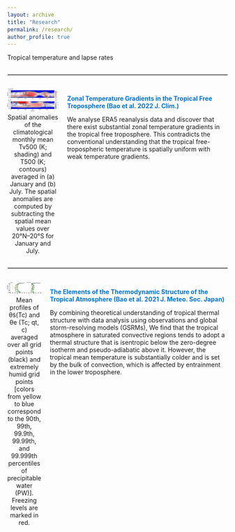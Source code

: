 ```yaml
---
layout: archive
title: "Research"
permalink: /research/
author_profile: true
---
```



Tropical temperature and lapse rates


<hr style="width: 100%; border: 1px solid #ccc; margin: 30px 0;">

<div style="display: flex; align-items: flex-start;">
  <!-- Image and Caption Container -->
  <div style="display: flex; flex-direction: column; align-items: center; width: 600px; margin-right: 20px;">
    <img src="/images/WTG.jpg" alt="Example Image" width="600px">
    <figcaption style="text-align: center; width: 100%; font-size: 14px; margin-top: 5px;">
      Spatial anomalies of the climatological monthly mean Tv500 (K; shading) and T500 (K; contours) averaged in (a) January and (b) July. The spatial anomalies are computed by subtracting the spatial mean values over 20°N–20°S for January and July.
    </figcaption>
  </div>
  <!-- Text Description with Bold Title and External Link -->
  <div style="max-width: 500px; margin-top: 0;">
    <p><strong><a href="https://journals.ametsoc.org/view/journals/clim/35/24/JCLI-D-22-0145.1.xml" target="_blank" style="text-decoration: none; color: #0073e6;">Zonal Temperature Gradients in the Tropical Free Troposphere (Bao et al. 2022 J. Clim.)</a></strong></p>
    <p>
      We analyse ERA5 reanalysis data and discover that there exist substantial zonal temperature gradients in the tropical free troposphere. This contradicts the conventional understanding that the tropical free-tropospheric temperature is spatially uniform with weak temperature gradients.
    </p>
  </div>
</div>

<hr style="width: 100%; border: 1px solid #ccc; margin: 30px 0;">

<div style="display: flex; align-items: flex-start;">
  <!-- Image and Caption Container -->
  <div style="display: flex; flex-direction: column; align-items: center; width: 600px; margin-right: 20px;">
    <img src="/images/Lapse_rate.png" alt="Example Image" width="600px">
    <figcaption style="text-align: center; width: 100%; font-size: 14px; margin-top: 5px;">
      Mean profiles of θ̃s(Tc) and θe (Tc; qt, c) averaged over all grid points (black) and extremely humid grid points [colors from yellow to blue correspond to the 90th, 99th, 99.9th, 99.99th, and 99.999th percentiles of precipitable water (PW)]. Freezing levels are marked in red.
    </figcaption>
  </div>
  <!-- Text Description with Bold Title and External Link -->
  <div style="max-width: 500px; margin-top: 0;">
    <p><strong><a href="https://www.jstage.jst.go.jp/article/jmsj/99/6/99_2021-072/_html/-char/en" target="_blank" style="text-decoration: none; color: #0073e6;">The Elements of the Thermodynamic Structure of the Tropical Atmosphere
(Bao et al. 2021 J. Meteo. Soc. Japan)</a></strong></p>
    <p>
      By combining theoretical understanding of tropical thermal structure with data analysis using observations and global storm-resolving models (GSRMs), We find that the tropical atmosphere in saturated convective regions tends to adopt a thermal structure that is isentropic below the zero-degree isotherm and pseudo-adiabatic above it. However, the tropical mean temperature is substantially colder and is set by the bulk of convection, which is affected by entrainment in the lower troposphere.
    </p>
  </div>
</div>

